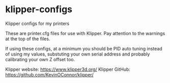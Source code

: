 # klipper-configs
Klipper configs for my printers

These are printer.cfg files for use with Klipper. Pay attention to the warnings at the top of the files.

If using these configs, at a minimum you should be PID auto tuning instead of using my values, substuting your own serial address and probably calibrating your own Z offset too.

Klipper website: https://www.klipper3d.org/
Klipper GitHub: https://github.com/KevinOConnor/klipper/
